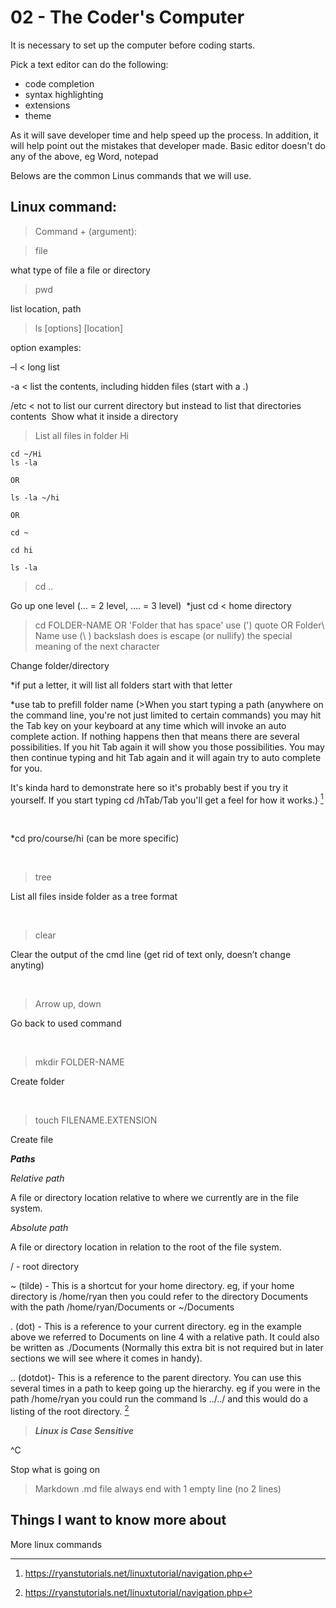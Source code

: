 # 02 - The Coder's Computer

It is necessary to set up the computer before coding starts. 

Pick a text editor can do the following: 
* code completion 
* syntax highlighting 
* extensions 
* theme

As it will save developer time and help speed up the process. In addition, it will help point out the mistakes that developer made. Basic editor doesn't do any of the above, eg Word, notepad

Belows are the common Linus commands that we will use. 

## Linux command:
> Command + (argument): 

> file

what type of file a file or directory 

> pwd 


list location, path 



> ls [options] [location] 

option examples:

–l < long list 

-a < list the contents, including hidden files (start with a .)


/etc < not to list our current directory but instead to list that directories contents 
Show what it inside a directory 

> List all files in folder Hi

```
cd ~/Hi
ls -la

OR

ls -la ~/hi

OR

cd ~

cd hi

ls -la
```
> cd .. 

Go up one level (… = 2 level, …. = 3 level) 
*just cd < home directory 
 

> cd FOLDER-NAME OR 'Folder that has space' use (') quote OR Folder\ Name use (\ ) backslash does is escape (or nullify) the special meaning of the next character

Change folder/directory 

*if put a letter, it will list all folders start with that letter 

*use tab to prefill folder name (>When you start typing a path (anywhere on the command line, you're not just limited to certain commands) you may hit the Tab key on your keyboard at any time which will invoke an auto complete action. If nothing happens then that means there are several possibilities. If you hit Tab again it will show you those possibilities. You may then continue typing and hit Tab again and it will again try to auto complete for you. 

It's kinda hard to demonstrate here so it's probably best if you try it yourself. If you start typing cd /hTab/<beginning of your username>Tab you'll get a feel for how it works.) [^1]

  

*cd pro/course/hi  (can be more specific) 

 


> tree 

List all files inside folder as a tree format 

 

> clear 

Clear the output of the cmd line (get rid of text only, doesn’t change anyting) 

 

> Arrow up, down 

Go back to used command 

 
 

> mkdir FOLDER-NAME 

Create folder 

 

> touch FILENAME.EXTENSION 

Create file 

***Paths***
 
 *Relative path*
 
A file or directory location relative to where we currently are in the file system.
 
*Absolute path*
 
A file or directory location in relation to the root of the file system.
 
/ - root directory
 
~ (tilde) - This is a shortcut for your home directory. eg, if your home directory is /home/ryan then you could refer to the directory Documents with the path /home/ryan/Documents or ~/Documents
                      
. (dot) - This is a reference to your current directory. eg in the example above we referred to Documents on line 4 with a relative path. It could also be written as ./Documents (Normally this extra bit is not required but in later sections we will see where it comes in handy).
                      
.. (dotdot)- This is a reference to the parent directory. You can use this several times in a path to keep going up the hierarchy. eg if you were in the path /home/ryan you could run the command ls ../../ and this would do a listing of the root directory. [^2]
 
 > ***Linux is Case Sensitive***

^C 

Stop what is going on  

 > Markdown .md file always end with 1 empty line (no 2 lines) 
  
  ## Things I want to know more about
  
  More linux commands
  

[^1]: https://ryanstutorials.net/linuxtutorial/navigation.php 

[^2]: https://ryanstutorials.net/linuxtutorial/navigation.php 
  
